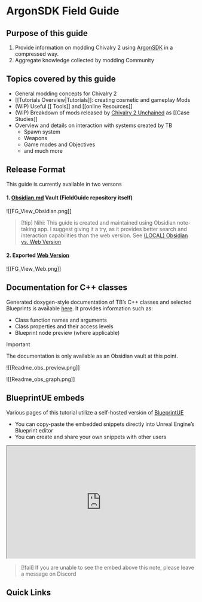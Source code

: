 # ArgonSDK Field Guide

## Purpose of this guide

1. Provide information on modding Chivalry 2 using [ArgonSDK](https://github.com/Chiv2-Community/ArgonSDK) in a compressed way.
2. Aggregate knowledge collected by modding Community

## Topics covered by this guide
- General modding concepts for Chivalry 2
- [[Tutorials Overview|Tutorials]]: creating cosmetic and gameplay Mods
- (WIP) Useful [[ Tools]] and [[online Resources]] 
- (WIP) Breakdown of mods released by [Chivalry 2 Unchained](https://discord.com/invite/chiv2unchained) as [[Case Studies]]
- Overview and details on interaction with systems created by TB
	- Spawn system
	- Weapons
	- Game modes and Objectives
	- and much more
## Release Format
This guide is currently available in two versons

#### 1. [Obsidian.md](https://obsidian.md/) Vault (FieldGuide repository itself)

  ![[FG_View_Obsidian.png]]
    
> [!tip] Nihi:
> This guide is created and maintained using Obsidian note-taking app. I suggest giving it a try, as it provides better search and interaction capabilities than the web version. See [(LOCAL) Obsidian vs. Web Version](ArgonSDK.md)

#### 2. Exported [Web Version](https://knutschbert.github.io/ArgonSDK-FieldGuide/)
  ![[FG_View_Web.png]]
## Documentation for C++ classes
Generated doxygen-style documentation of TB’s C++ classes and selected Blueprints is available [here](https://github.com/Chiv2-Community/chiv2-tblcpp-obsidian-clean). It provides information such as:
- Class function names and arguments
- Class properties and their access levels
- Blueprint node preview (where applicable)

> [!important]
> The documentation is only available as an Obsidian vault at this point. 

![[Readme_obs_preview.png]]

![[Readme_obs_graph.png]]

## BlueprintUE embeds

Various pages of this tutorial utilize a self-hosted version of [BlueprintUE](https://blueprints.polehammer.net/)
- You can copy-paste the embedded snippets directly into Unreal Engine’s Blueprint editor
- You can create and share your own snippets with other users
<iframe src="https://blueprints.polehammer.net/render/p7ursbys/" scrolling="no" allowfullscreen width="100%" height="300"></iframe>


> [!fail]
> If you are unable to see the embed above this note, please leave a message on Discord

## Quick Links

